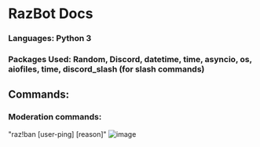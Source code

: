# RazBot Docs

### Languages: Python 3
### Packages Used: Random, Discord, datetime, time, asyncio, os, aiofiles, time, discord_slash (for slash commands)

## Commands:
### Moderation commands:
"raz!ban [user-ping] [reason]" 
![image](https://user-images.githubusercontent.com/56600481/114583458-81f19080-9c79-11eb-97bf-15d577479cba.png)


